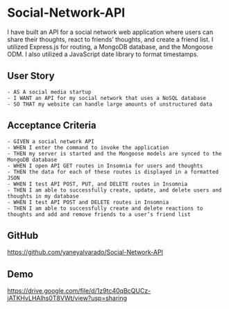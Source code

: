 # Social-Network-API
I have built an API for a social network web application where users can share their thoughts, react to friends’ thoughts, and create a friend list. I utilized Express.js for routing, a MongoDB database, and the Mongoose ODM. I also utilized a JavaScript date library to format timestamps.

## User Story
```
- AS A social media startup
- I WANT an API for my social network that uses a NoSQL database
- SO THAT my website can handle large amounts of unstructured data
```

## Acceptance Criteria
```
- GIVEN a social network API
- WHEN I enter the command to invoke the application
- THEN my server is started and the Mongoose models are synced to the MongoDB database
- WHEN I open API GET routes in Insomnia for users and thoughts
- THEN the data for each of these routes is displayed in a formatted JSON
- WHEN I test API POST, PUT, and DELETE routes in Insomnia
- THEN I am able to successfully create, update, and delete users and thoughts in my database
- WHEN I test API POST and DELETE routes in Insomnia
- THEN I am able to successfully create and delete reactions to thoughts and add and remove friends to a user’s friend list
```

## GitHub
https://github.com/yaneyalvarado/Social-Network-API

## Demo
https://drive.google.com/file/d/1z9tc40qBcQUCz-jATKHvLHAlhs0T8VWt/view?usp=sharing